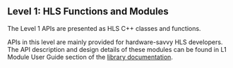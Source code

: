 ## Level 1: HLS Functions and Modules

The Level 1 APIs are presented as HLS C++ classes and functions.

APIs in this level are mainly provided for hardware-savvy HLS developers. The API description and design details of these modules can be found in L1 Module User Guide section of the [library documentation](https://xilinx.github.io/Vitis_Libraries/quantitative_finance/2020.1/).

